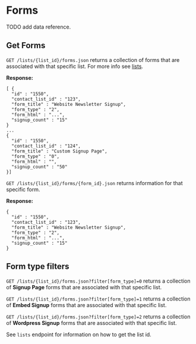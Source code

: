 Forms
=====

TODO add data reference.

## Get Forms ##

`GET /lists/{list_id}/forms.json` returns a collection of forms that are associated with that specific list. For more info see [lists](https://github.com/nebojsac/Campayn-API/blob/master/endpoints/lists.md).

**Response:**

    [ {
      "id" : "1550",
      "contact_list_id" : "123",
      "form_title" : "Website Newsletter Signup",
      "form_type" : "2",
      "form_html" : "...",
      "signup_count" : "15"
    }
    ...
    {
      "id" : "1550",
      "contact_list_id" : "124",
      "form_title" : "Custom Signup Page",
      "form_type" : "0",
      "form_html" : "",
      "signup_count" : "50"
    }]

`GET /lists/{list_id}/forms/{form_id}.json` returns information for that specific form.

**Response:**

	{
      "id" : "1550",
      "contact_list_id" : "123",
      "form_title" : "Website Newsletter Signup",
      "form_type" : "2",
      "form_html" : "...",
      "signup_count" : "15"
    }


## Form type filters ##

`GET /lists/{list_id}/forms.json?filter[form_type]=0` returns a collection of **Signup Page** forms that are associated with that specific list.

`GET /lists/{list_id}/forms.json?filter[form_type]=1` returns a collection of **Embed Signup** forms that are associated with that specific list.

`GET /lists/{list_id}/forms.json?filter[form_type]=2` returns a collection of **Wordpress Signup** forms that are associated with that specific list.


See `lists` endpoint for information on how to get the list id.